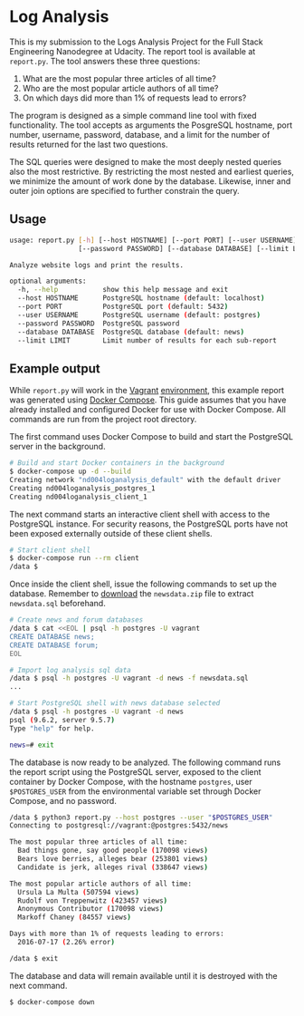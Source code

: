 # Log Analysis

This is my submission to the Logs Analysis Project for the Full Stack
Engineering Nanodegree at Udacity. The report tool is available at
`report.py`. The tool answers these three questions:

  1. What are the most popular three articles of all time?
  2. Who are the most popular article authors of all time?
  3. On which days did more than 1% of requests lead to errors?

The program is designed as a simple command line tool with fixed
functionality. The tool accepts as arguments the PosgreSQL hostname, port
number, username, password, database, and a limit for the number of results
returned for the last two questions.

The SQL queries were designed to make the most deeply nested queries also
the most restrictive. By restricting the most nested and earliest queries,
we minimize the amount of work done by the database. Likewise, inner and
outer join options are specified to further constrain the query.


## Usage

```sh
usage: report.py [-h] [--host HOSTNAME] [--port PORT] [--user USERNAME]
                 [--password PASSWORD] [--database DATABASE] [--limit LIMIT]

Analyze website logs and print the results.

optional arguments:
  -h, --help           show this help message and exit
  --host HOSTNAME      PostgreSQL hostname (default: localhost)
  --port PORT          PostgreSQL port (default: 5432)
  --user USERNAME      PostgreSQL username (default: postgres)
  --password PASSWORD  PostgreSQL password
  --database DATABASE  PostgreSQL database (default: news)
  --limit LIMIT        Limit number of results for each sub-report
```


## Example output

While `report.py` will work in the [Vagrant][vagrant]
[environment][vagrant-env], this example report was generated using
[Docker Compose][docker-compose]. This guide assumes that you have already
installed and configured Docker for use with Docker Compose. All commands
are run from the project root directory.

The first command uses Docker Compose to build and start the PostgreSQL
server in the background.

```sh
# Build and start Docker containers in the background
$ docker-compose up -d --build
Creating network "nd004loganalysis_default" with the default driver
Creating nd004loganalysis_postgres_1
Creating nd004loganalysis_client_1
```

The next command starts an interactive client shell with access to the
PostgreSQL instance. For security reasons, the PostgreSQL ports have not
been exposed externally outside of these client shells.

```sh
# Start client shell
$ docker-compose run --rm client
/data $
```

Once inside the client shell, issue the following commands to set up the
database. Remember to [download][] the `newsdata.zip` file to extract
`newsdata.sql` beforehand.

```sh
# Create news and forum databases
/data $ cat <<EOL | psql -h postgres -U vagrant
CREATE DATABASE news;
CREATE DATABASE forum;
EOL

# Import log analysis sql data
/data $ psql -h postgres -U vagrant -d news -f newsdata.sql
...

# Start PostgreSQL shell with news database selected
/data $ psql -h postgres -U vagrant -d news
psql (9.6.2, server 9.5.7)
Type "help" for help.

news=# exit
```

The database is now ready to be analyzed. The following command runs the
report script using the PostgreSQL server, exposed to the client container
by Docker Compose, with the hostname `postgres`, user `$POSTGRES_USER` from
the environmental variable set through Docker Compose, and no password.

```sh
/data $ python3 report.py --host postgres --user "$POSTGRES_USER"
Connecting to postgresql://vagrant:@postgres:5432/news

The most popular three articles of all time:
  Bad things gone, say good people (170098 views)
  Bears love berries, alleges bear (253801 views)
  Candidate is jerk, alleges rival (338647 views)

The most popular article authors of all time:
  Ursula La Multa (507594 views)
  Rudolf von Treppenwitz (423457 views)
  Anonymous Contributor (170098 views)
  Markoff Chaney (84557 views)

Days with more than 1% of requests leading to errors:
  2016-07-17 (2.26% error)

/data $ exit
```

The database and data will remain available until it is destroyed with the
next command.

```sh
$ docker-compose down
```


[vagrant]: https://www.vagrantup.com
[vagrant-env]: https://github.com/udacity/fullstack-nanodegree-vm
[docker-compose]: https://docs.docker.com/compose/
[download]: https://d17h27t6h515a5.cloudfront.net/topher/2016/August/57b5f748_newsdata/newsdata.zip
